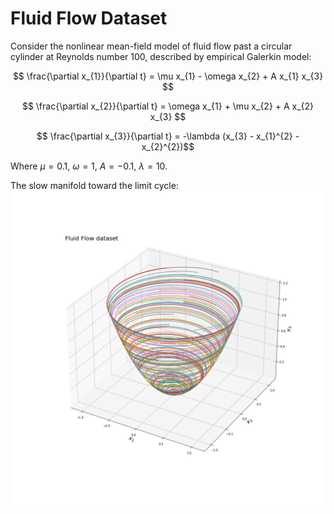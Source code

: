 # Fluid Flow Dataset

Consider the nonlinear mean-field model of fluid flow past a circular cylinder at Reynolds number 100, described by empirical Galerkin model:

$$ \frac{\partial x_{1}}{\partial t} = \mu x_{1} - \omega x_{2} + A x_{1} x_{3} $$ 

$$ \frac{\partial x_{2}}{\partial t} = \omega x_{1}  + \mu x_{2} + A x_{2} x_{3} $$ 

$$ \frac{\partial x_{3}}{\partial t} =  -\lambda (x_{3} - x_{1}^{2} - x_{2}^{2})$$

Where $\mu=0.1$, $\omega=1$, $A=-0.1$, $\lambda = 10$. 

The slow manifold toward the limit cycle:
![](images/fluid_flow.png)